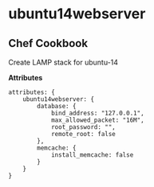 # ubuntu14webserver

## Chef Cookbook

Create LAMP stack for ubuntu-14

**Attributes**

````
attributes: {
    ubuntu14webserver: {
        database: {
            bind_address: "127.0.0.1",
            max_allowed_packet: "16M",
            root_password: "",
            remote_root: false
        },
        memcache: {
            install_memcache: false
        }
    }
}
````

